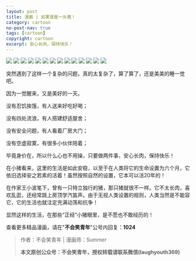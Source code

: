 ```yaml
---
layout: post
title: 漫画 | 如果我是一头猪！
category: cartoon
no-post-nav: true
tags: [cartoon]
copyright: cartoon
excerpt: 安心长肉，保持快乐！
---
```



![](http://favorites.ren/assets/images/2020/cartoon/zhu/zhu01.jpeg)
![](http://favorites.ren/assets/images/2020/cartoon/zhu/zhu02.jpeg)
![](http://favorites.ren/assets/images/2020/cartoon/zhu/zhu03.jpeg)
![](http://favorites.ren/assets/images/2020/cartoon/zhu/zhu04.jpeg)
![](http://favorites.ren/assets/images/2020/cartoon/zhu/zhu05.jpeg)
![](http://favorites.ren/assets/images/2020/cartoon/zhu/zhu06.jpeg)
![](http://favorites.ren/assets/images/2020/cartoon/zhu/zhu07.jpeg)
![](http://favorites.ren/assets/images/2020/cartoon/zhu/zhu08.jpeg)
![](http://favorites.ren/assets/images/2020/cartoon/zhu/zhu09.jpeg)
![](http://favorites.ren/assets/images/2020/cartoon/zhu/zhu10.jpeg)
![](http://favorites.ren/assets/images/2020/cartoon/zhu/zhu11.jpeg)
![](http://favorites.ren/assets/images/2020/cartoon/zhu/zhu12.jpeg)
![](http://favorites.ren/assets/images/2020/cartoon/zhu/zhu13.jpeg)
![](http://favorites.ren/assets/images/2020/cartoon/zhu/zhu14.jpeg)

突然遇到了这样一个复杂的问题，真的太复杂了，算了算了，还是美美的睡一觉吧。
 
因为一觉醒来，又是美好的一天。
 
没有忍饥挨饿，有人送来好吃好喝；
 
没有四处流浪，有人搭建舒适屋舍；
 
没有安全问题，有人看着厂房大门；
 
没有空虚寂寞，有很多小伙伴陪着；
 
毕竟身价在，所以什么心也不用操，只要做两件事，安心长肉，保持快乐！
 
在小猪看来，这里的生活是如此安稳，以至于在人类将它的生命设置为六个月，它依旧选择安之若素的活着！虽然按照自然的设置，它本可以活20年的！
 
在作家王小波笔下，曾有一只特立独行的猪，那只猪就很不一样。它不太长肉，喜欢乱逛，还经常跳上房顶学汽笛声。由于无视人类设置的规则，人类当然是不能容它，它的生活也就注定充满动荡和抗争！
 
显然这样的生活，在那些“正经”小猪眼里，是不愿也不敢经历的！

查看更多精品漫画，请在"**不会笑青年**"公号内回复：**1024**


>作者：不会笑青年 | 漫画师：Summer
>
>**本文原创公众号：不会笑青年，授权转载请联系微信(laughyouth369)**
